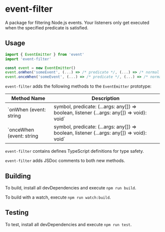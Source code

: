 # event-filter

A package for filtering Node.js events. Your listeners only get executed when the specified predicate is satisfied.

## Usage

```js
import { EventEmitter } from 'event'
import 'event-filter'

const event = new EventEmitter()
event.onWhen('someEvent', (...) => /* predicate */, (...) => /* normal listener */)
event.onceWhen('someEvent', (...) => /* predicate */, (...) => /* normal listener */)
```

`event-filter` adds the following methods to the `EventEmitter` prototype:

Method Name |   Description
----------- |   -----------
`onWhen (event: string | symbol, predicate: (...args: any[]) => boolean, listener (...args: any[]) => void): void`      |   Subscribe to the specified event, but only call the listener when the predicate is satisfied.
`onceWhen (event: string | symbol, predicate: (...args: any[]) => boolean, listener (...args: any[]) => void): void`    |   Subscribe to the specified event, calling the listener the first time the predicate is satisfied.

`event-filter` contains defines TypeScript definitions for type safety.

`event-filter` adds JSDoc comments to both new methods.

## Building

To build, install all devDependencies and execute `npm run build`.

To build with a watch, execute `npm run watch:build`.

## Testing

To test, install all devDependencies and execute `npm run test`.